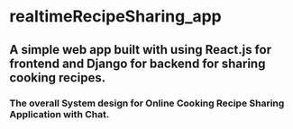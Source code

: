 # realtimeRecipeSharing_app
## A simple web app built with using React.js for frontend and Django for backend for sharing cooking recipes.

### The overall System design for Online Cooking Recipe Sharing Application with Chat.



